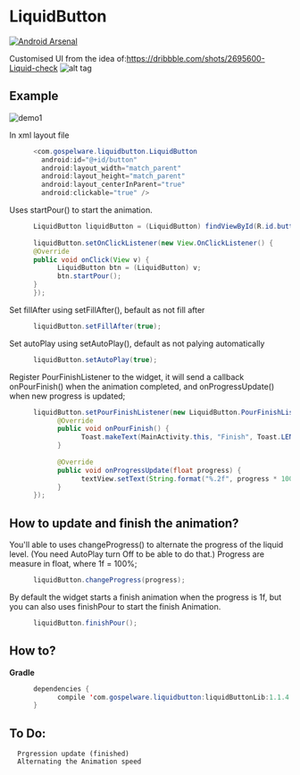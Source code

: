 # LiquidButton
[![Android Arsenal](https://img.shields.io/badge/Android%20Arsenal-LiquidButton-green.svg?style=true)](https://android-arsenal.com/details/1/3800)    

Customised UI from the idea of:https://dribbble.com/shots/2695600-Liquid-check
![alt tag](https://d13yacurqjgara.cloudfront.net/users/330174/screenshots/2695600/comp_2.gif)

## Example

![demo1](https://github.com/yoruriko/LiquidButton/blob/master/demo.gif)

In xml layout file
```java
      <com.gospelware.liquidbutton.LiquidButton
        android:id="@+id/button"
        android:layout_width="match_parent"
        android:layout_height="match_parent"
        android:layout_centerInParent="true"
        android:clickable="true" />
```
Uses startPour() to start the animation.    
```java
      LiquidButton liquidButton = (LiquidButton) findViewById(R.id.button);
  
      liquidButton.setOnClickListener(new View.OnClickListener() {
      @Override
      public void onClick(View v) {
            LiquidButton btn = (LiquidButton) v;
            btn.startPour();
      }
      });
```

Set fillAfter using setFillAfter(), befault as not fill after
```java
      liquidButton.setFillAfter(true);
```
Set autoPlay using setAutoPlay(), default as not palying automatically
```java
      liquidButton.setAutoPlay(true);
```

  Register PourFinishListener to the widget, it will send a callback onPourFinish() when the animation completed, and onProgressUpdate() when new progress is updated;
```java
      liquidButton.setPourFinishListener(new LiquidButton.PourFinishListener() {
            @Override
            public void onPourFinish() {
                  Toast.makeText(MainActivity.this, "Finish", Toast.LENGTH_SHORT).show();
            }
            
            @Override
            public void onProgressUpdate(float progress) {
                  textView.setText(String.format("%.2f", progress * 100) + "%");
            }          
      });
```

## How to update and finish the animation?

You'll able to uses changeProgress() to alternate the progress of the liquid level. (You need AutoPlay turn Off to be able to do that.) Progress are measure in float, where 1f = 100%;
```java
      liquidButton.changeProgress(progress);
```

By default the widget starts a finish animation when the progress is 1f, but you can also uses finishPour to start the finish Animation.
```java
      liquidButton.finishPour();
```

## How to?

**Gradle**        

```java
      dependencies {    
            compile 'com.gospelware.liquidbutton:liquidButtonLib:1.1.4'
      }
```

## To Do:

      Prgression update (finished)
      Alternating the Animation speed


